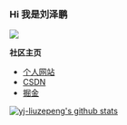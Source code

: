 ### Hi 我是刘泽鹏

![](https://visitor-badge.glitch.me/badge?page_id=yj-liuzepeng.yj-liuzepeng)

**社区主页**  

- [个人网站](https://www.liuzepeng.com)
- [CSDN](https://blog.csdn.net/m0_49159526?spm=1010.2135.3001.5343)
- [掘金](https://juejin.cn/user/651349345437885)


[![yj-liuzepeng's github stats](https://github-readme-stats.vercel.app/api?username=yj-liuzepeng)](https://github.com/anuraghazra/github-readme-stats)
